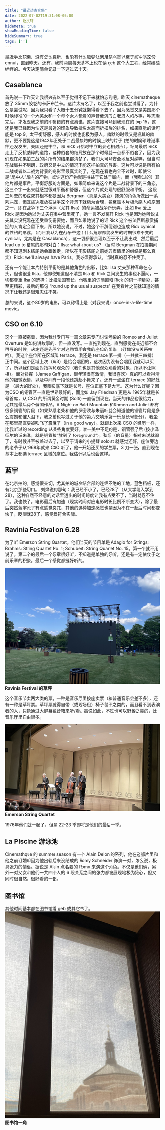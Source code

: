 ```yaml
---
title: "最近动态合集"
date: 2022-07-02T19:31:08-05:00
author: 赵文轩
hideMeta: true
showReadingTime: false
hideSummary: true
tags: ['']
---
```


最近手比较懒，没有怎么更新，也没有什么能够让我足够兴奋以至于能冲淡这份 ennui，直到昨天。还有，我前两周每天基本上也在读 geb 这个大工程，经常磕磕绊绊的。今天决定简单记录一下这过去十天。

## Casablanca

首先说一下昨天让我很兴奋以至于觉得不记下来就怕忘的吧。昨天 cinematheque 放了 35mm 胶卷的卡萨布兰卡。这片太有名了，以至于我之前也尝试看了。为什么是尝试呢，因为我只看了大概十五分钟就懒得看下去了，因为感觉又是美国那个时候标准的一个大美女和一个每个女人都爱的声音低沉的白老男人的故事。昨天看完后，才发现我之前的印象错的有点离谱。这片直接可以到我现在的 top 15，这还是我已经因为怕这是最近的印象导致排名太高而折扣后的排名，如果直觉的话可能是 top 9。太平衡舒服，感人的时候也能极为感人，幽默的时候又是极其的幽默，更不要提这是1942年正处于二战最焦灼的时候上映的片子 (拍的时候珍珠港事件还没发生，美国还是中立，和 Rick 开始时中立的姿态相对应）。结尾最后 Rick 走上了反抗纳粹的道路，这种俗套的结局放在那个时候就一点都不俗套了，因为我们现在如果拍二战的片所有的结果都清楚了，我们大可以安全地反对纳粹，但当时在战局并不明朗，政府又是中立的情况下能这样拍真的厉害。这片可以说是所有拍二战或者以二战为背景的电影里最真实的了，在现在看也完全不过时，即使它是“局中人”局内的产物，或许这份产物就是得益于它处于局内，而（我看过的）其他片都是事后。平衡舒服的方面是，如果简单来说这个片是二战背景下的三角恋，这三个字一出来就感觉很难平衡和舒服，但这个片就处理的很舒服和平衡。 这段三角恋的形成究其根本都是因为 Bergman（真是大美女）饰演的角色所做出一系列决定，但这些决定放在战争这个背景下就极为合理，甚至是本片极为感人的原因之一，即在战争下三个浮萍（尤其 Ilsa）的命运被战争所玩弄。比如 Ilsa 爱上 Rick 是因为她以为丈夫在集中营里死了，她一言不发离开 Rick 也是因为她听说丈夫其实没死现在还受重伤需要她，而且如果她说了的话 Rick 这个被法西斯悬赏捕捉的人肯定会留下来，所以她没说。不过，她这个不辞而别也造成 Rick cynical 的性格的形成，（而且我认为在战争中这个什么荒谬都能发生的时期很难不变的 cynical，尤其是在 Casablanca），这一切都很合理以至于不让我出戏，然后最后 lead up to 结尾的那句对白：Ilsa: what about us? （当时 Bergman 在拍摄期间都不知道剧本结尾她会跟谁走，所以在电影结尾之前她的表情里的纠结是那么真实）Rick: we'll always have Paris。我必须得承认，当时真的忍不住哭了。

还有一个能让本片特别平衡的是其他角色的出彩，比如 Ilsa 丈夫那种革命在心头，但也很爱 Ilsa，他即使知道但不清楚 Ilsa 和 Rick 之间发生的事也不逼问，一切都尊重 Ilsa 的选择；比如法国警长，他嘴里的词简直和 Rick 的词一样精彩，甚至更精彩，最后的那句 “round up the usual suspects” 在我看片之前就知道的情况下让我还是很难忍住不笑。

总的来说，这个80岁的电影，可以称得上是（对我来说）once-in-a-life-time movie。

## CSO on 6.10

这个一直被拖着，因为我想专门写一篇文章来专门讨论老柴的 Romeo and Juliet Overture 是如何讲故事的，但一直没写。一直拖到现在，直到感觉在最近都不会再写的时候，决定还是先写个对这场音乐会我的座位的印象 （好像没啥关系哈哈）。我这个座位所在区域叫 terrace，我还是 terrace 第一排（一共就三四排）正中间。这个区域上次（6/3）是给合唱团的，这次因为没有合唱团我就可以买了，所以我们是面对指挥和观众的（我们也是其他观众观看的对象，所以不让照相）。面对指挥（James Gaffigan，很年轻很有激情，我很喜欢）真的可以看得清他的细微表情，以及中间有一段他还跳起小舞来了。还有一点坐在 terrace 的好处是 （最大的好处），我眼皮底下就是长号，座位正底下是大号。这为什么好呢？因为CSO 的铜管区一直是世界最好的，而比如 Jay Friedman 更是从 1965年就是长号首席，从 CSO 的所谓黄金时期 (Solti) 一直留到现在。当天的作品也很给力，尤其是最后两个俄国作品，A Night on Bald Mountain 和Romeo and Juliet 都有很多铜管的片段（如果熟悉老柴和他的罗密欧与朱丽叶就会知道他的铜管片段是多么震撼和催人泪下，我之前也写过关于他的第六交响乐第一乐章长号部分），我坐在那里简直要被吹飞了震麻了（in a good way）。就跟上次来 CSO 的经历一样，比我听过的 recording 从某些角度要好。唯一美中不足的是，铜管强了后 (按小泽征尔的话来说，就是铜管被“放到了 foreground”)，弦乐（的音量）相对来说就弱了，有时候甚至被盖过去了，以至于请来的小提琴 soloist 就感觉还好。座位旁边的老爷子从1968年就来 CSO 听了，他一开始还买的学生票，3 刀一张，直到现在基本上都选 terrace 区域的座位。我估计以后也会这样。

## 蓝宇
在北京拍的，感觉很亲切，尤其拍的城乡结合部的连绵不绝的工地，蓝色挡板，还有北京那些切口。
刘烨说的那句：我已经不小了，已经28了（从大学刚入学到28），这种自然不经意的对话里透出的时间跨度让我有点受不了，当时就忍不住了。我也快了。电影最后有加速（现实时间对应电影时长比例不断变大），除了最后突然蓝宇死了有点感觉突兀，其他的这种加速感觉也是因为不在一起后时间都变快了，眨眼就28了，感觉很符合实际。

## Ravinia Festival on 6.28 
为了听 Emerson String Quartet。他们当天的节目单是 Adagio for Strings; Brahms: String Quartet No. 1; Schubert: String Quartet No. 15。第一个就不用说了。第二个的最后一个乐章很好听，不知道是单独的好听，还是有一定依仗于之前乐章的积聚。最后一个感觉都挺好听的。

![](grass.jpg)
__Ravinia Festival 的草坪__

这个音乐节卖两大类的票，一种是音乐厅里按座卖票（和普通音乐会差不多），还有一种是草坪票。草坪票就得自带（或现场租）椅子毯子之类的，而且看不到表演者的人，只能通过大屏幕或音箱来听/看。虽说如此，不过也可以野餐之类的，比音乐厅里自由很多。

![](emerson.jpg)
__Emerson String Quartet__

1976年他们就一起了，但是 22-23 季即将是他们的最后一季。

## La Piscine 游泳池
Cinemathque 的 summer season 有一个 Alain Delon 的系列，他在这部片里和他之前订婚却因为他出轨后来没结成的 Romy Schneider 饰演一对，怎么说，极具张力的情侣。据说是 Alain 点名要的 Romy 来演这个角色。不仅是他们俩，另外一对父女和他们一共四个人的 6 段关系之间的张力都被展现地极为揪心，但又同时很自然。很好看的一部。


## 图书馆
其他时间基本都在图书馆看 geb 或其它书了。
![](fresco.jpg)
__图书馆一角__